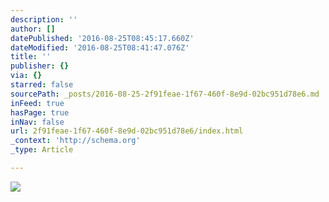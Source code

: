 ```yaml
---
description: ''
author: []
datePublished: '2016-08-25T08:45:17.660Z'
dateModified: '2016-08-25T08:41:47.076Z'
title: ''
publisher: {}
via: {}
starred: false
sourcePath: _posts/2016-08-25-2f91feae-1f67-460f-8e9d-02bc951d78e6.md
inFeed: true
hasPage: true
inNav: false
url: 2f91feae-1f67-460f-8e9d-02bc951d78e6/index.html
_context: 'http://schema.org'
_type: Article

---
```

![](https://the-grid-user-content.s3-us-west-2.amazonaws.com/2f6ef9b6-e3c1-438f-a34e-4b901b2983f6.jpg)